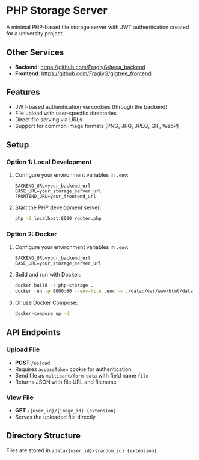 # PHP Storage Server

A minimal PHP-based file storage server with JWT authentication created for a university project.

## Other Services

- **Backend**: https://github.com/FraglyG/iteca_backend
- **Frontend**: https://github.com/FraglyG/gigtree_frontend

## Features

- JWT-based authentication via cookies (through the backend)
- File upload with user-specific directories
- Direct file serving via URLs
- Support for common image formats (PNG, JPG, JPEG, GIF, WebP)

## Setup

### Option 1: Local Development
1. Configure your environment variables in `.env`:
   ```
   BACKEND_URL=your_backend_url
   BASE_URL=your_storage_server_url
   FRONTEND_URL=your_frontend_url
   ```

2. Start the PHP development server:
   ```bash
   php -S localhost:8000 router.php
   ```

### Option 2: Docker
1. Configure your environment variables in `.env`:
   ```
   BACKEND_URL=your_backend_url
   BASE_URL=your_storage_server_url
   ```

2. Build and run with Docker:
   ```bash
   docker build -t php-storage .
   docker run -p 8000:80 --env-file .env -v ./data:/var/www/html/data php-storage
   ```

3. Or use Docker Compose:
   ```bash
   docker-compose up -d
   ```

## API Endpoints

### Upload File
- **POST** `/upload`
- Requires `accessToken` cookie for authentication
- Send file as `multipart/form-data` with field name `file`
- Returns JSON with file URL and filename

### View File
- **GET** `/{user_id}/{image_id}.{extension}`
- Serves the uploaded file directly

## Directory Structure

Files are stored in `/data/{user_id}/{random_id}.{extension}`
